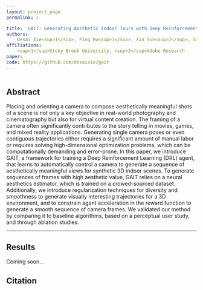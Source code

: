 ```yaml
---
layout: project_page
permalink: /

title: 'GAIT: Generating Aesthetic Indoor Tours with Deep Reinforcement Learning'
authors:
    Desai Xie<sup>1</sup>, Ping Hu<sup>1</sup>, Xin Sun<sup>2</sup>, Sören Pirk<sup>2</sup>, Jianming Zhang<sup>2</sup>, Radomír Měch<sup>2</sup>, Arie E. Kaufman<sup>1</sup>
affiliations:
    <sup>1</sup>Stony Brook University, <sup>2</sup>Adobe Research
paper:
code: https://github.com/desaixie/gait
---
```


<div class="columns is-centered has-text-centered">
    <div class="column is-four-fifths">
        <h2>Abstract</h2>
        <div class="content has-text-justified">
Placing and orienting a camera to compose aesthetically meaningful shots of a scene is not only a key objective in real-world photography and cinematography but also for
  virtual content creation. The framing of a camera often significantly contributes to the story telling in movies, games, and mixed reality applications.
  Generating single camera poses or even contiguous trajectories either requires a significant amount of manual labor or requires solving high-dimensional optimization problems, which can be computationally demanding and error-prone. In this paper, we introduce GAIT, a framework for training a Deep Reinforcement Learning (DRL) agent, that learns to automatically control a camera to generate a sequence of aesthetically meaningful views for synthetic 3D indoor scenes. To generate sequences of frames with high aesthetic value, GAIT relies on a neural aesthetics estimator, which is trained on a crowed-sourced dataset.
  Additionally, we introduce regularization techniques for diversity and smoothness to generate visually interesting trajectories for a 3D environment, and to constrain agent acceleration in the reward function to generate a smooth sequence of camera frames.
  We validated our method by comparing it to baseline algorithms, based on a perceptual user study, and through ablation studies.
        </div>
    </div>
</div>

---
## Results
Coming soon...

## Citation
```
```
